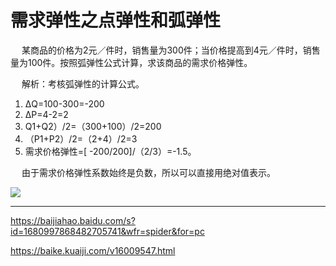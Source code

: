 


# 需求弹性之点弹性和弧弹性
&emsp; 某商品的价格为2元／件时，销售量为300件；当价格提高到4元／件时，销售量为100件。按照弧弹性公式计算，求该商品的需求价格弹性。  

&emsp; 解析：考核弧弹性的计算公式。    
1. ΔQ=100-300=-200  
2. ΔP=4-2=2  
3. Q1+Q2）/2=（300+100）/2=200  
4. （P1+P2）/2=（2+4）/2=3  
5. 需求价格弹性=[ -200/200]/（2/3）=-1.5。  

&emsp; 由于需求价格弹性系数始终是负数，所以可以直接用绝对值表示。  

<img src="http://182.92.69.8:8081/img/economics/economics-130.png" style="zoom:100%">    </br>  

------

https://baijiahao.baidu.com/s?id=1680997868482705741&wfr=spider&for=pc

https://baike.kuaiji.com/v16009547.html
